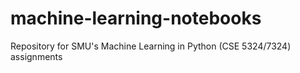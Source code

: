 # machine-learning-notebooks
Repository for SMU's Machine Learning in Python (CSE 5324/7324) assignments
